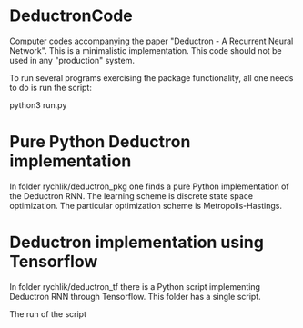 # DeductronCode
Computer codes accompanying the paper "Deductron - A Recurrent Neural Network".
This is a minimalistic implementation. This code should not be used in
any "production" system.

To run several programs exercising the package functionality, all one
needs to do is run the script:

python3 run.py

# Pure Python Deductron implementation
In folder rychlik/deductron_pkg one finds a pure Python implementation of the Deductron RNN.
The learning scheme is discrete state space optimization.
The particular optimization scheme is Metropolis-Hastings.

# Deductron implementation using Tensorflow
In folder rychlik/deductron_tf there is a Python script implementing Deductron RNN
through Tensorflow. This folder has a single script.

The run of the script
